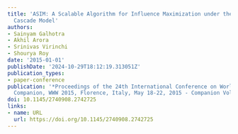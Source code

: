 ```yaml
---
title: 'ASIM: A Scalable Algorithm for Influence Maximization under the Independent
  Cascade Model'
authors:
- Sainyam Galhotra
- Akhil Arora
- Srinivas Virinchi
- Shourya Roy
date: '2015-01-01'
publishDate: '2024-10-29T18:12:19.313051Z'
publication_types:
- paper-conference
publication: '*Proceedings of the 24th International Conference on World Wide Web
  Companion, WWW 2015, Florence, Italy, May 18-22, 2015 - Companion Volume*'
doi: 10.1145/2740908.2742725
links:
- name: URL
  url: https://doi.org/10.1145/2740908.2742725
---
```

